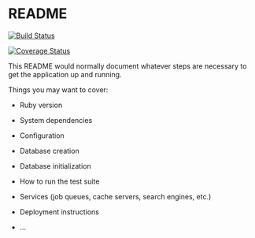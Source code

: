 # README

[![Build Status](https://travis-ci.com/slatehorse/npd-find-and-explore.svg?branch=master)](https://travis-ci.com/slatehorse/npd-find-and-explore)

[![Coverage Status](https://coveralls.io/repos/github/slatehorse/npd-find-and-explore/badge.svg?branch=master)](https://coveralls.io/github/slatehorse/npd-find-and-explore?branch=master)

This README would normally document whatever steps are necessary to get the
application up and running.

Things you may want to cover:

* Ruby version

* System dependencies

* Configuration

* Database creation

* Database initialization

* How to run the test suite

* Services (job queues, cache servers, search engines, etc.)

* Deployment instructions

* ...
